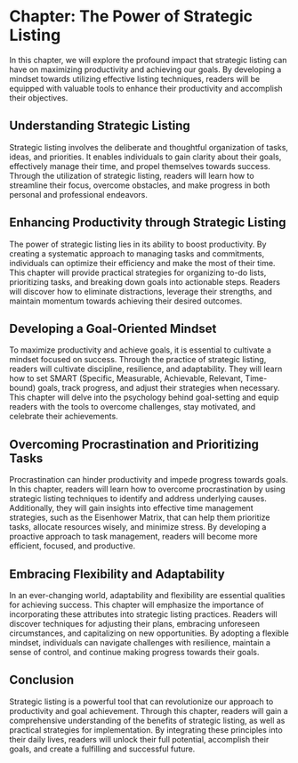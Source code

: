 Chapter: The Power of Strategic Listing
=======================================

In this chapter, we will explore the profound impact that strategic listing can have on maximizing productivity and achieving our goals. By developing a mindset towards utilizing effective listing techniques, readers will be equipped with valuable tools to enhance their productivity and accomplish their objectives.

Understanding Strategic Listing
-------------------------------

Strategic listing involves the deliberate and thoughtful organization of tasks, ideas, and priorities. It enables individuals to gain clarity about their goals, effectively manage their time, and propel themselves towards success. Through the utilization of strategic listing, readers will learn how to streamline their focus, overcome obstacles, and make progress in both personal and professional endeavors.

Enhancing Productivity through Strategic Listing
------------------------------------------------

The power of strategic listing lies in its ability to boost productivity. By creating a systematic approach to managing tasks and commitments, individuals can optimize their efficiency and make the most of their time. This chapter will provide practical strategies for organizing to-do lists, prioritizing tasks, and breaking down goals into actionable steps. Readers will discover how to eliminate distractions, leverage their strengths, and maintain momentum towards achieving their desired outcomes.

Developing a Goal-Oriented Mindset
----------------------------------

To maximize productivity and achieve goals, it is essential to cultivate a mindset focused on success. Through the practice of strategic listing, readers will cultivate discipline, resilience, and adaptability. They will learn how to set SMART (Specific, Measurable, Achievable, Relevant, Time-bound) goals, track progress, and adjust their strategies when necessary. This chapter will delve into the psychology behind goal-setting and equip readers with the tools to overcome challenges, stay motivated, and celebrate their achievements.

Overcoming Procrastination and Prioritizing Tasks
-------------------------------------------------

Procrastination can hinder productivity and impede progress towards goals. In this chapter, readers will learn how to overcome procrastination by using strategic listing techniques to identify and address underlying causes. Additionally, they will gain insights into effective time management strategies, such as the Eisenhower Matrix, that can help them prioritize tasks, allocate resources wisely, and minimize stress. By developing a proactive approach to task management, readers will become more efficient, focused, and productive.

Embracing Flexibility and Adaptability
--------------------------------------

In an ever-changing world, adaptability and flexibility are essential qualities for achieving success. This chapter will emphasize the importance of incorporating these attributes into strategic listing practices. Readers will discover techniques for adjusting their plans, embracing unforeseen circumstances, and capitalizing on new opportunities. By adopting a flexible mindset, individuals can navigate challenges with resilience, maintain a sense of control, and continue making progress towards their goals.

Conclusion
----------

Strategic listing is a powerful tool that can revolutionize our approach to productivity and goal achievement. Through this chapter, readers will gain a comprehensive understanding of the benefits of strategic listing, as well as practical strategies for implementation. By integrating these principles into their daily lives, readers will unlock their full potential, accomplish their goals, and create a fulfilling and successful future.
